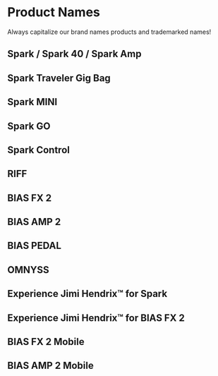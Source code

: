 # Product Names
Always capitalize our brand names products and trademarked names!
## Spark / Spark 40 / Spark Amp 

## Spark Traveler Gig Bag

## Spark MINI

## Spark GO

## Spark Control

## RIFF
## BIAS FX 2

## BIAS AMP 2

## BIAS PEDAL

## OMNYSS
## Experience Jimi Hendrix™ for Spark

## Experience Jimi Hendrix™ for BIAS FX 2

## BIAS FX 2 Mobile
## BIAS AMP 2 Mobile